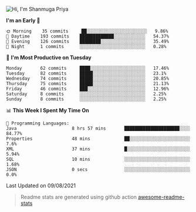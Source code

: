 ![Hi, I'm Shanmuga Priya](https://user-images.githubusercontent.com/11372997/114503533-1a245100-9c4b-11eb-84a1-8417915a46ba.gif)

<!--START_SECTION:waka-->
**I'm an Early 🐤** 

```text
🌞 Morning    35 commits     ██░░░░░░░░░░░░░░░░░░░░░░░   9.86% 
🌆 Daytime    193 commits    █████████████░░░░░░░░░░░░   54.37% 
🌃 Evening    126 commits    ████████░░░░░░░░░░░░░░░░░   35.49% 
🌙 Night      1 commits      ░░░░░░░░░░░░░░░░░░░░░░░░░   0.28%

```
📅 **I'm Most Productive on Tuesday** 

```text
Monday       62 commits     ████░░░░░░░░░░░░░░░░░░░░░   17.46% 
Tuesday      82 commits     █████░░░░░░░░░░░░░░░░░░░░   23.1% 
Wednesday    74 commits     █████░░░░░░░░░░░░░░░░░░░░   20.85% 
Thursday     75 commits     █████░░░░░░░░░░░░░░░░░░░░   21.13% 
Friday       46 commits     ███░░░░░░░░░░░░░░░░░░░░░░   12.96% 
Saturday     8 commits      ░░░░░░░░░░░░░░░░░░░░░░░░░   2.25% 
Sunday       8 commits      ░░░░░░░░░░░░░░░░░░░░░░░░░   2.25%

```


📊 **This Week I Spent My Time On** 

```text
💬 Programming Languages: 
Java                     8 hrs 57 mins       █████████████████████░░░░   84.77% 
Properties               48 mins             ██░░░░░░░░░░░░░░░░░░░░░░░   7.6% 
XML                      37 mins             █░░░░░░░░░░░░░░░░░░░░░░░░   5.94% 
SQL                      10 mins             ░░░░░░░░░░░░░░░░░░░░░░░░░   1.68% 
JSON                     0 secs              ░░░░░░░░░░░░░░░░░░░░░░░░░   0.0%

```


 Last Updated on 09/08/2021
<!--END_SECTION:waka-->
> Readme stats are generated using github action [awesome-readme-stats](https://github.com/anmol098/waka-readme-stats)
<!--
**Shanmugapriya03/Shanmugapriya03** is a ✨ _special_ ✨ repository because its `README.md` (this file) appears on your GitHub profile.

Here are some ideas to get you started:

- 🔭 I’m currently working on ...
- 🌱 I’m currently learning ...
- 👯 I’m looking to collaborate on ...
- 🤔 I’m looking for help with ...
- 💬 Ask me about ...
- 📫 How to reach me: ...
- 😄 Pronouns: ...
- ⚡ Fun fact: ...
-->
